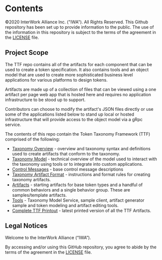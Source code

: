 # Contents

©2020 InterWork Alliance Inc. ("IWA").  All Rights Reserved. This Github repository has been set up to provide information to the public. The use of the information in this repository is subject to the terms of the agreement in the [LICENSE](LICENSE) file.

## Project Scope

The TTF repo contains all of the artifacts for each component that can be used to create a token specification. It also contains tools and an object model that are used to create more sophisticated business level applications for various platforms to design tokens.

Artifacts are made up of a collection of files that can be viewed using a one artifact per page web app that is hosted here and requires no application infrastructure to be stood up to support.

Contributors can choose to modify the artifact's JSON files directly or use some of the applications listed below to stand up local or hosted infrastructure that will provide access to the object model via a gRpc service.

The contents of this repo contain the Token Taxonomy Framework (TTF) comprised of the following:

- [Taxonomy Overview](token-taxonomy.md) - overview and taxonomy syntax and definitions used to create artifacts that conform to the taxonomy.
- [Taxonomy Model](taxonomy-model.md) - technical overview of the model used to interact with the taxonomy using tools or to integrate into custom applications.
- [Control Messages](token-control-messages.md) - base control message descriptions
- [Taxonomy Artifact Format](taxonomy-artifact-format.md) - instructions and format rules for creating taxonomy artifacts.
- [Artifacts](artifacts) - starting artifacts for base token types and a handful of common behaviors and a single behavior group.  These are samples/template artifacts.
- [Tools](tools) - Taxonomy Model Service, sample client, artifact generator sample and token modeling and artifact editing tools.
- [Complete TTF Printout](TTF-Book.pdf) - latest printed version of all the TTF Artifacts.

## Legal Notices

Welcome to the InterWork Alliance (“IWA”).

By accessing and/or using this GitHub repository, you agree to abide by the terms of the agreement in the [LICENSE](LICENSE) file.
